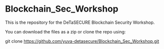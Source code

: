 # Blockchain_Sec_Workshop

This is the repository for the DeTaSECURE Blockchain Security Workshop.

You can download the files as a zip or clone the repo using:

git clone https://github.com/yuva-detasecure/Blockchain_Sec_Workshop.git
